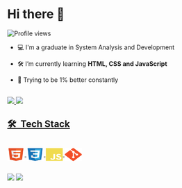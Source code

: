 <h1 align="left"> Hi there 👋</h1>
<p align="left"> <img src="https://komarev.com/ghpvc/?username=KarlaNunes&color=blueviolet" alt="Profile views" /> </p>

- 💻 I'm a graduate in System Analysis and Development

- 🛠 I’m currently learning **HTML, CSS and JavaScript**

- 🚀 Trying to be 1% better constantly

<br>

<div>
  <a href="https://github.com/sauloveigr">
  <img height="165em" src="https://github-readme-stats.vercel.app/api?username=KarlaNunes&show_icons=true&theme=aura&include_all_commits=true&count_private=true"/>

  <img height="165em" src="https://github-readme-stats.vercel.app/api/top-langs/?username=KarlaNunes&layout=compact&langs_count=7&theme=aura"/>
</div>

## 🛠 &nbsp;Tech Stack

<div style="display: inline_block"><br>
  <img align="center" alt="HTML" height="30" width="40" src="https://raw.githubusercontent.com/devicons/devicon/master/icons/html5/html5-original.svg">
  <img align="center" alt="CSS" height="30" width="40" src="https://raw.githubusercontent.com/devicons/devicon/master/icons/css3/css3-original.svg">
  <img align="center" alt="Js" height="30" width="40" src="https://raw.githubusercontent.com/devicons/devicon/master/icons/javascript/javascript-plain.svg">
  <img align="center" alt="Git" height="30" width="40" src="https://raw.githubusercontent.com/devicons/devicon/master/icons/git/git-plain.svg">

</div>

##

<div> 
   <a target="_blank" href="https://www.linkedin.com/in/karla-nunes-2873381a0/" ><img src="https://img.shields.io/badge/-LinkedIn-%230077B5?style=for-the-badge&logo=linkedin&logoColor=white" target="_blank"></a> 
  <a target="_blank" href="https://instagram.com/karla_nunes15" ><img src="https://img.shields.io/badge/-Instagram-%23E4405F?style=for-the-badge&logo=instagram&logoColor=white" target="_blank"></a>
 
<div>

</p>

<!--
- 💻 I’m currently studing at IFRN
- 🚀 I’m currently learning HTML, CSS and JavaScript
- 📫 How to reach me: karla.julyana1@gmail.com

![JavaScript](https://img.shields.io/badge/-JavaScript-05122A?style=flat&logo=javascript)&nbsp;
![HTML](https://img.shields.io/badge/-HTML-05122A?style=flat&logo=HTML5)&nbsp;
![CSS](https://img.shields.io/badge/-CSS-05122A?style=flat&logo=CSS3&logoColor=1572B6)&nbsp;
-->
